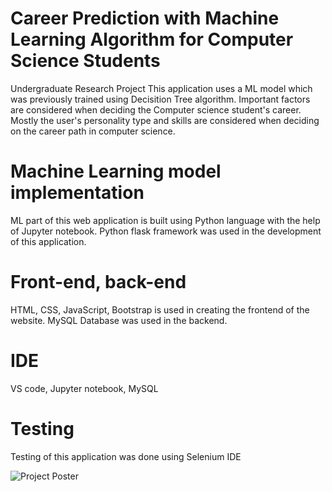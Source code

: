 # Career Prediction with Machine Learning Algorithm for Computer Science Students
Undergraduate Research Project
This application uses a ML model which was previously trained using Decisition Tree algorithm. Important factors are considered when deciding the Computer science student's career. Mostly the user's personality type and skills are considered when deciding on the career path in computer science.

#  Machine Learning model implementation
ML part of this web application is built using Python language with the help of Jupyter notebook.
Python flask framework was used in the development of this application.

#  Front-end, back-end
HTML, CSS, JavaScript, Bootstrap is used in creating the frontend of the website. MySQL Database was used in the backend.

#  IDE
VS code, Jupyter notebook, MySQL

#  Testing
Testing of this application was done using Selenium IDE

![Project Poster](https://github.com/ChaminduEranda/Career-Prediction-With-Machine-Leanring/assets/97108241/71cf31a5-0671-44b0-848c-2dce7fa0c82c)
